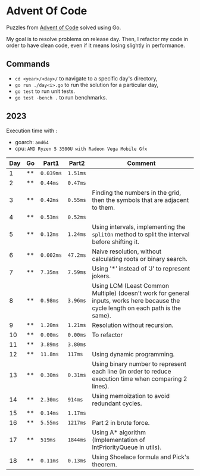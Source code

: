 # Advent Of Code

Puzzles from [Advent of Code](https://adventofcode.com/) solved using Go.

My goal is to resolve problems on release day. Then, I refactor my code in order to have clean code, even if it means losing slightly in performance.

## Commands

- `cd <year>/<day>/` to navigate to a specific day's directory,
- `go run ./day<i>.go` to run the solution for a particular day,
- `go test` to run unit tests.
- `go test -bench .` to run benchmarks.

## 2023

Execution time with :
- goarch: `amd64`
- cpu: `AMD Ryzen 5 3500U with Radeon Vega Mobile Gfx`

| Day | Go | Part1     | Part2     | Comment                                                          |
|-----|----|-----------|-----------|------------------------------------------------------------------|
| 1   | ** | `0.039ms` | `1.51ms`  |                                                                  |
| 2   | ** | `0.44ms`  | `0.47ms`  |                                                                  |
| 3   | ** | `0.42ms`  | `0.55ms`  | Finding the numbers in the grid, then the symbols that are adjacent to them. |
| 4   | ** | `0.53ms`  | `0.52ms`  |                                                                  |
| 5   | ** | `0.12ms`  | `1.24ms`  | Using intervals, implementing the `splitOn` method to split the interval before shifting it. |
| 6   | ** | `0.002ms` | `47.2ms`  | Naive resolution, without calculating roots or binary search.    |
| 7   | ** | `7.35ms`  | `7.59ms`  | Using '*' instead of 'J' to represent jokers.                    |
| 8   | ** | `0.98ms`  | `3.96ms`  | Using LCM (Least Common Multiple) (doesn't work for general inputs, works here because the cycle length on each path is the same). |
| 9   | ** | `1.20ms`  | `1.21ms`  | Resolution without recursion.                                    |
| 10  | ** | `0.00ms`  | `0.00ms`  | To refactor                                                      |
| 11  | ** | `3.89ms`  | `3.80ms`  |                                                                  |
| 12  | ** | `11.8ms`  | `117ms`   | Using dynamic programming.                                       |
| 13  | ** | `0.30ms`  | `0.31ms`  | Using binary number to represent each line (in order to reduce execution time when comparing 2 lines). |
| 14  | ** | `2.30ms`  | `914ms`   | Using memoization to avoid redundant cycles.                     |
| 15  | ** | `0.14ms`  | `1.17ms`  |                                                                  |
| 16  | ** | `5.55ms`  | `1217ms`  | Part 2 in brute force.                                           |
| 17  | ** | `519ms`   | `1844ms`  | Using A* algorithm (Implementation of IntPriorityQueue in utils). |
| 18  | ** | `0.11ms`  | `0.13ms`  | Using Shoelace formula and Pick's theorem.                       |
